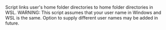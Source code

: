 Script links user's home folder directories to home folder directories in WSL. 
WARNING: This script assumes that your user name in Windows and WSL is the same. 
Option to supply different user names may be added in future.
